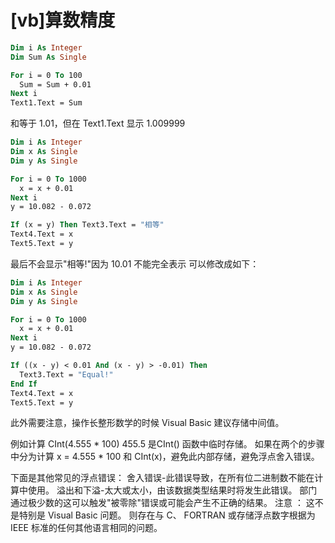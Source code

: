 # [vb]算数精度

```vb
Dim i As Integer  
Dim Sum As Single  

For i = 0 To 100   
  Sum = Sum + 0.01   
Next i   
Text1.Text = Sum
```

和等于 1.01，但在 Text1.Text 显示 1.009999

```vb
Dim i As Integer  
Dim x As Single  
Dim y As Single  

For i = 0 To 1000   
  x = x + 0.01   
Next i   
y = 10.082 - 0.072   

If (x = y) Then Text3.Text = "相等"  
Text4.Text = x   
Text5.Text = y
```

最后不会显示"相等!"因为 10.01 不能完全表示 可以修改成如下：

```vb
Dim i As Integer  
Dim x As Single  
Dim y As Single  

For i = 0 To 1000   
  x = x + 0.01   
Next i   
y = 10.082 - 0.072   

If ((x - y) < 0.01 And (x - y) > -0.01) Then  
  Text3.Text = "Equal!"  
End If  
Text4.Text = x   
Text5.Text = y   
```

此外需要注意，操作长整形数学的时候 Visual Basic 建议存储中间值。

例如计算 CInt(4.555 * 100)  455.5 是CInt() 函数中临时存储。
如果在两个的步骤中分为计算 x = 4.555 * 100 和 CInt(x)，避免此内部存储，避免浮点舍入错误。

下面是其他常见的浮点错误： 
舍入错误-此错误导致，在所有位二进制数不能在计算中使用。
溢出和下溢-太大或太小，由该数据类型结果时将发生此错误。
部门通过极少数的这可以触发"被零除"错误或可能会产生不正确的结果。
注意 ： 这不是特别是 Visual Basic 问题。 则存在与 C、 FORTRAN 或存储浮点数字根据为 IEEE 标准的任何其他语言相同的问题。


